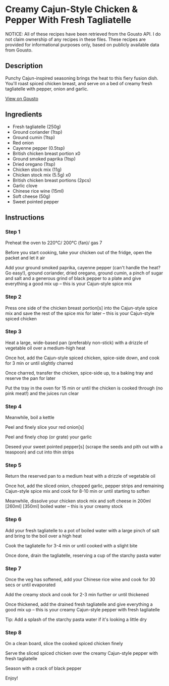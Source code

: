 # Creamy Cajun-Style Chicken & Pepper With Fresh Tagliatelle

NOTICE: All of these recipes have been retrieved from the Gousto API. I do not claim ownership of any recipes in these files. These recipes are provided for informational purposes only, based on publicly available data from Gousto.

## Description

Punchy Cajun-inspired seasoning brings the heat to this fiery fusion dish. You'll roast spiced chicken breast, and serve on a bed of creamy fresh tagliatelle with pepper, onion and garlic. 

[View on Gousto](https://www.gousto.co.uk/recipes/cookbook/creamy-cajun-style-chicken-pepper-with-fresh-tagliatelle)

## Ingredients

- Fresh tagliatelle (250g)
- Ground coriander (1tsp)
- Ground cumin (1tsp)
- Red onion
- Cayenne pepper (0.5tsp)
- British chicken breast portion x0
- Ground smoked paprika (1tsp)
- Dried oregano (1tsp)
- Chicken stock mix (11g)
- Chicken stock mix (5.5g) x0
- British chicken breast portions (2pcs)
- Garlic clove
- Chinese rice wine (15ml)
- Soft cheese (50g)
- Sweet pointed pepper

## Instructions


### Step 1

Preheat the oven to 220°C/ 200°C (fan)/ gas 7

Before you start cooking, take your chicken out of the fridge, open the packet and let it air

Add your ground smoked paprika, cayenne pepper (can't handle the heat? Go easy!), ground coriander, dried oregano, ground cumin, a pinch of sugar and salt and a generous grind of black pepper to a plate and give everything a good mix up – this is your Cajun-style spice mix


### Step 2

Press one side of the chicken breast portion[s] into the Cajun-style spice mix and save the rest of the spice mix for later – this is your Cajun-style spiced chicken


### Step 3

Heat a large, wide-based pan (preferably non-stick) with a drizzle of vegetable oil over a medium-high heat

Once hot, add the Cajun-style spiced chicken, spice-side down, and cook for 3 min or until slightly charred

Once charred, transfer the chicken, spice-side up, to a baking tray and reserve the pan for later

Put the tray in the oven for 15 min or until the chicken is cooked through (no pink meat!) and the juices run clear


### Step 4

Meanwhile, boil a kettle

Peel and finely slice your red onion[s]

Peel and finely chop (or grate) your garlic

Deseed your sweet pointed pepper[s] (scrape the seeds and pith out with a teaspoon) and cut into thin strips


### Step 5

Return the reserved pan to a medium heat with a drizzle of vegetable oil

Once hot, add the sliced onion, chopped garlic, pepper strips and remaining Cajun-style spice mix and cook for 8-10 min or until starting to soften

Meanwhile, dissolve your chicken stock mix and soft cheese in 200ml <span class="text-purple">[260ml]</span> <span class="text-danger">[350ml] </span>boiled water – this is your creamy stock


### Step 6

Add your fresh tagliatelle to a pot of boiled water with a large pinch of salt and bring to the boil over a high heat

Cook the tagliatelle for 3-4 min or until cooked with a slight bite

Once done, drain the tagliatelle, reserving a cup of the starchy pasta water


### Step 7

Once the veg has softened, add your Chinese rice wine and cook for 30 secs or until evaporated

Add the creamy stock and cook for 2-3 min further or until thickened

Once thickened, add the drained fresh tagliatelle and give everything a good mix up – this is your creamy Cajun-style pepper with fresh tagliatelle

Tip: Add a splash of the starchy pasta water if it's looking a little dry

### Step 8

On a clean board, slice the cooked spiced chicken finely

Serve the sliced spiced chicken over the creamy Cajun-style pepper with fresh tagliatelle

Season with a crack of black pepper

Enjoy!

